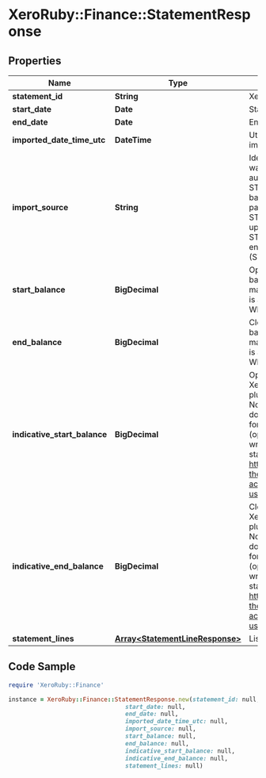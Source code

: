 # XeroRuby::Finance::StatementResponse

## Properties

Name | Type | Description | Notes
------------ | ------------- | ------------- | -------------
**statement_id** | **String** | Xero Identifier of statement | [optional] 
**start_date** | **Date** | Start date of statement | [optional] 
**end_date** | **Date** | End date of statement | [optional] 
**imported_date_time_utc** | **DateTime** | Utc date time of when the statement was imported in Xero | [optional] 
**import_source** | **String** | Identifies where the statement data in Xero was sourced, 1) direct bank feed, automatically loaded from the bank (eg STMTIMPORTSRC/CBAFEED); 2) indirect bank feed, automatically loaded from a 3rd party provider (eg STMTIMPORTSRC/YODLEE); 3) manually uploaded bank feed (eg STMTIMPORTSRC/CSV) or 4) manually entered statement data (STMTIMPORTSRC/MANUAL). | [optional] 
**start_balance** | **BigDecimal** | Opening balance sourced from imported bank statements (if supplied). Note, for manually uploaded statements, this balance is also manual and usually not supplied. Where not supplied, the value will be 0. | [optional] 
**end_balance** | **BigDecimal** | Closing balance sourced from imported bank statements (if supplied). Note, for manually uploaded statements, this balance is also manual and usually not supplied. Where not supplied, the value will be 0. | [optional] 
**indicative_start_balance** | **BigDecimal** | Opening statement balance calculated in Xero (&#x3D; bank account conversion balance plus sum of imported bank statement lines). Note: If indicative statement balance doesn&#39;t match imported statement balance for the same date, either the conversion (opening at inception) balance in Xero is wrong or there&#39;s an error in the bank statement lines in Xero. Ref: https://central.xero.com/s/article/Compare-the-statement-balance-in-Xero-to-your-actual-bank-balance?userregion&#x3D;true  | [optional] 
**indicative_end_balance** | **BigDecimal** | Closing statement balance calculated in Xero (&#x3D; bank account conversion balance plus sum of imported bank statement lines). Note: If indicative statement balance doesn&#39;t match imported statement balance for the same date, either the conversion (opening at inception) balance in Xero is wrong or there&#39;s an error in the bank statement lines in Xero. Ref: https://central.xero.com/s/article/Compare-the-statement-balance-in-Xero-to-your-actual-bank-balance?userregion&#x3D;true   | [optional] 
**statement_lines** | [**Array&lt;StatementLineResponse&gt;**](StatementLineResponse.md) | List of statement lines | [optional] 

## Code Sample

```ruby
require 'XeroRuby::Finance'

instance = XeroRuby::Finance::StatementResponse.new(statement_id: null,
                                 start_date: null,
                                 end_date: null,
                                 imported_date_time_utc: null,
                                 import_source: null,
                                 start_balance: null,
                                 end_balance: null,
                                 indicative_start_balance: null,
                                 indicative_end_balance: null,
                                 statement_lines: null)
```


